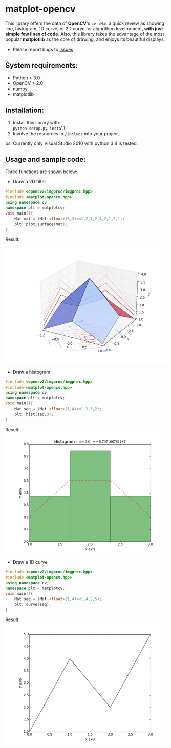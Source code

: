 # matplot-opencv
This library offers the data of **OpenCV**'s `cv::Mat` a quick review as showing line, histogram, 1D curve, or 2D curve for algorithm development, **with just simple few lines of code**. Also, this library takes the advantage of the most popular **matplotlib** as the core of drawing, and enjoys its beautiful displays.  

 * Please report bugs to [Issues](https://github.com/yunfuliu/matplot-opencv/issues)

System requirements:
--------------------
 * Python > 3.0
 * OpenCV > 2.0
 * numpy
 * matplotlib

Installation:
------
 1. Install this library with:  
    `python setup.py install`
 2. Involve the resources in `/include` into your project. 

ps. Currently only Visual Studio 2010 with python 3.4 is tested. 

Usage and sample code:
------------
Three functions are shown below:


 * Draw a 2D filter
~~~.cpp
#include <opencv2/imgproc/imgproc.hpp>
#include <matplot-opencv.hpp>
using namespace cv;
namespace plt = matplotcv;
void main(){
    Mat	mat = (Mat_<float>(3,3)<<1,2,1,2,4,2,1,2,1);
    plt::plot_surface(mat);
}
~~~
Result: ![plot_surface example](./example/plot_surface.png)


 * Draw a histogram
~~~.cpp
#include <opencv2/imgproc/imgproc.hpp>
#include <matplot-opencv.hpp>
using namespace cv;
namespace plt = matplotcv;
void main(){
    Mat seq = (Mat_<float>(1,4)<<1,2,3,2);
    plt::hist(seq,3);
}
~~~
Result: ![hist example](./example/hist.png)


 * Draw a 1D curve
~~~.cpp
#include <opencv2/imgproc/imgproc.hpp>
#include <matplot-opencv.hpp>
using namespace cv;
namespace plt = matplotcv;
void main(){
    Mat seq = (Mat_<float>(1,4)<<1,4,2,5);
    plt::curve(seq);
}
~~~
Result: ![curve example](./example/curve.png)

